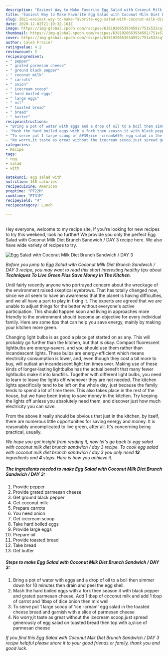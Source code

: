 ```yaml
---
description: "Easiest Way to Make Favorite Egg Salad with Coconut Milk Diet Brunch Sandwich / DAY 3"
title: "Easiest Way to Make Favorite Egg Salad with Coconut Milk Diet Brunch Sandwich / DAY 3"
slug: 2021-easiest-way-to-make-favorite-egg-salad-with-coconut-milk-diet-brunch-sandwich-day-3
date: 2020-12-02T21:19:32.161Z
image: https://img-global.cpcdn.com/recipes/6381920653934592/751x532cq70/egg-salad-with-coconut-milk-diet-brunch-sandwich-day-3-recipe-main-photo.jpg
thumbnail: https://img-global.cpcdn.com/recipes/6381920653934592/751x532cq70/egg-salad-with-coconut-milk-diet-brunch-sandwich-day-3-recipe-main-photo.jpg
cover: https://img-global.cpcdn.com/recipes/6381920653934592/751x532cq70/egg-salad-with-coconut-milk-diet-brunch-sandwich-day-3-recipe-main-photo.jpg
author: Caleb Frazier
ratingvalue: 4.2
reviewcount: 5
recipeingredient:
- " pepper"
- " grated parmesan cheese"
- " ground black pepper"
- " coconut milk"
- " carrots"
- " onion"
- " icecream scoop"
- " hard boiled eggs"
- " large eggs"
- " oil"
- " toasted bread"
- " bread"
- " butter"
recipeinstructions:
- "Bring a pot of water with eggs and a drop of oil to a boil then simmer down for 10 minutes then drain and peel the egg shell."
- "Mash the hard boiled eggs with a fork then season it with black pepper and grated parmesan cheese, Add 1 tbsp of coconut milk and add 1 tbsp of carrot and 1tbsp of dice onion then mix well"
- "To serve put 1 large scoop of &#39;ice -cream&#39; egg salad in the toasted cheese bread and garnish with a slice of parmesan cheese"
- "No worry,it taste as great without the icecream scoop,just spread generously of egg salad on toasted bread then top with a,slice of parmesan cheese"
categories:
- Recipe
tags:
- egg
- salad
- with

katakunci: egg salad with 
nutrition: 168 calories
recipecuisine: American
preptime: "PT22M"
cooktime: "PT31M"
recipeyield: "4"
recipecategory: Lunch

---
```

<br>
Hey everyone, welcome to my recipe site, If you're looking for new recipes to try this weekend, look no further! We provide you only the perfect Egg Salad with Coconut Milk Diet Brunch Sandwich / DAY 3 recipe here. We also have wide variety of recipes to try.
<br>


![Egg Salad with Coconut Milk Diet Brunch Sandwich / DAY 3](https://img-global.cpcdn.com/recipes/6381920653934592/751x532cq70/egg-salad-with-coconut-milk-diet-brunch-sandwich-day-3-recipe-main-photo.jpg)

<i>Before you jump to Egg Salad with Coconut Milk Diet Brunch Sandwich / DAY 3 recipe, you may want to read this short interesting healthy tips about 
<strong>Techniques To Live Green Plus Save Money In The Kitchen</strong>.</i>
</br>

Until fairly recently anyone who portrayed concern about the wreckage of the environment raised skeptical eyebrows. That has totally changed now, since we all seem to have an awareness that the planet is having difficulties, and we all have a part to play in fixing it. The experts are agreed that we are unable to adjust things for the better without everyone's active participation. This should happen soon and living in approaches more friendly to the environment should become an objective for every individual family. Here are some tips that can help you save energy, mainly by making your kitchen more green.

Changing light bulbs is as good a place get started on as any. This will probably go further than the kitchen, but that is okay. Compact fluorescent lightbulbs are energy-savers, and you should use them rather than incandescent lights. These bulbs are energy-efficient which means electricity consumption is lower, and, even though they cost a bit more to buy, will outlast an incandescent light ten times over. Making use of these kinds of longer-lasting lightbulbs has the actual benefit that many fewer lightbulbs make it into landfills. Together with different light bulbs, you need to learn to leave the lights off whenever they are not needed. The kitchen lights specifically tend to be left on the whole day, just because the family tends to spend a lot of time there. This also takes place in the rest of the house, but we have been trying to save money in the kitchen. Try keeping the lights off unless you absolutely need them, and discover just how much electricity you can save.

From the above it really should be obvious that just in the kitchen, by itself, there are numerous little opportunities for saving energy and money. It is reasonably uncomplicated to live green, after all. It's concerning being practical, usually.


<i>We hope you got insight from reading it, now let's go back to egg salad with coconut milk diet brunch sandwich / day 3 recipe. To cook egg salad with coconut milk diet brunch sandwich / day 3 you only need <strong>13</strong> ingredients and <strong>4</strong> steps. Here is how you achieve it.
</i>

##### The ingredients needed to make Egg Salad with Coconut Milk Diet Brunch Sandwich / DAY 3:

1. Provide  pepper
1. Provide  grated parmesan cheese
1. Get  ground black pepper
1. Get  coconut milk
1. Prepare  carrots
1. You need  onion
1. Get  icecream scoop
1. Take  hard boiled eggs
1. Provide  large eggs
1. Prepare  oil
1. Provide  toasted bread
1. Take  bread
1. Get  butter


##### Steps to make Egg Salad with Coconut Milk Diet Brunch Sandwich / DAY 3:

1. Bring a pot of water with eggs and a drop of oil to a boil then simmer down for 10 minutes then drain and peel the egg shell.
1. Mash the hard boiled eggs with a fork then season it with black pepper and grated parmesan cheese, Add 1 tbsp of coconut milk and add 1 tbsp of carrot and 1tbsp of dice onion then mix well
1. To serve put 1 large scoop of &#39;ice -cream&#39; egg salad in the toasted cheese bread and garnish with a slice of parmesan cheese
1. No worry,it taste as great without the icecream scoop,just spread generously of egg salad on toasted bread then top with a,slice of parmesan cheese


<i>If you find this Egg Salad with Coconut Milk Diet Brunch Sandwich / DAY 3 recipe helpful please share it to your good friends or family, thank you and good luck.</i>
